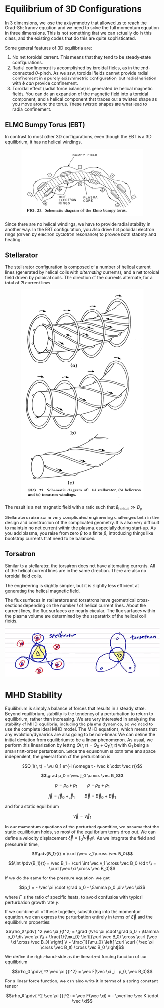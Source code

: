 # Equilibrium of 3D Configurations

In 3 dimensions, we lose the axisymmetry that allowed us to reach the Grad-Shefranov equation and we need to solve the full momentum equation in three dimensions. This is not something that we can actually do in this class, and the existing codes that do this are quite sophisticated.

Some general features of 3D equilibria are:

 1. No net toroidal current. This means that they tend to be steady-state configurations.
 2. Radial confinement is accomplished by toroidal fields, as in the end-connected $` \theta `$-pinch. As we saw, toroidal fields cannot provide radial confinement in a purely axisymmetric configuration, but radial variation with $` \phi `$ _can_ provide confinement.
 3. Toroidal effect (radial force balance) is generated by helical magnetic fields. You can do an expansion of the magnetic field into a toroidal component, and a helical component that traces out a twisted shape as you move around the torus. These twisted shapes are what lead to radial confinement.


## ELMO Bumpy Torus (EBT)

In contrast to most other 3D configurations, even though the EBT is a 3D equilibrium, it has no helical windings.

<p align="center"> <img alt="Figure 12.30" src="../img/12.30.png" /> </p>

Since there are no helical windings, we have to provide radial stability in another way. In the EBT configuration, you also drive hot poloidal electron rings (driven by electron cyclotron resonance) to provide both stability and heating.

## Stellarator

The stellarator configuration is composed of a number of helical current lines (generated by helical coils with _alternating_ currents), and a net toroidal field driven by poloidal coils. The direction of the currents alternate, for a total of $` 2l `$ current lines.

<p align="center"> <img alt="Figure 12.31" src="../img/12.31.png" /> </p>

The result is a net magnetic field with a ratio such that $` B_{\text{helical}} \gg B_\phi `$ 

Stellarators raise some very complicated engineering challenges both in the design and construction of the complicated geometry. It is also very difficult to maintain no net current within the plasma, especially during start-up. As you add plasma, you raise from zero $` \beta `$ to a finite $` \beta `$, introducing things like bootstrap currents that need to be balanced.

## Torsatron

Similar to a stellarator, the torsatron does not have alternating currents. All of the helical current lines are in the same direction. There are also no toroidal field coils.

The engineering is slightly simpler, but it is slightly less efficient at generating the helical magnetic field.

The flux surfaces in stellarators and torsatrons have geometrical cross-sections depending on the number $` l `$ of helical current lines. About the current lines, the flux surfaces are nearly circular. The flux surfaces within the plasma volume are determined by the separatrix of the helical coil fields.

<p align="center"> <img alt="Figure 12.32" src="../img/12.32.png" /> </p>

# MHD Stability

Equilibrium is simply a balance of forces that results in a steady state. Beyond equilibrium, stability is the tendency of a perturbation to return to equilibrium, rather than increasing. We are very interested in analyzing the stability of MHD equilibria, including the plasma dynamics, so we need to use the complete ideal MHD model. The MHD equations, which means that any evolution/dynamics are also going to be non-linear. We can define the initial deviation from equilibrium to be a linear phenomenon. As usual, we perform this linearization by letting $` Q(r, t) = Q_0 + Q_1(r, t) `$ with $` Q_1 `$ being a small first-order perturbation. Since the equilibrium is both time and space independent, the general form of the perturbation is

```math
Q_1(r, t) = \vu Q_1 e^{-i (\omega t - \vec k \cdot \vec r)}
```

```math
\grad p_0 = \vec j_0 \cross \vec B_0
```
```math
p = p_0 + p_1 \qquad \rho = \rho_0 + \rho_1
```
```math
\vec j  = \vec j_0 + \vec j_1 \qquad \vec B = \vec B_0 + \vec B_1
```

and for a static equilibrium
```math
\vec v = \vec v_1
```

In our momentum equations of the perturbed quantities, we assume that the static equilibrium holds, so most of the equilibrium terms drop out. We can define a velocity displacement $` \vec \xi = \int_0 ^t \vec v_1 \dd t `$. As we integrate the field and pressure in time,

```math
\pdv{B_1}{t} = \curl (\vec v_1 \cross \vec B_0)
```
```math
\int \pdv{B_1}{t} = \vec B_1 = \curl \int \vec v_1 \cross \vec B_0 \dd t \\
 = \curl (\vec \xi \cross \vec B_0)
```

If we do the same for the pressure equation, we get

```math
p_1 = - \vec \xi \cdot \grad p_0 - \Gamma p_0 \div \vec \xi
```
where $` \Gamma `$ is the ratio of specific heats, to avoid confusion with typical perturbation growth rate $` \gamma `$.

If we combine all of these together, substituting into the momentum equation, we can express the perturbation entirely in terms of $` \vec \xi `$ and the equilibrium properties:

```math
\rho_0 \pdv{ ^2 \vec \xi }{t^2} = \grad (\vec \xi \cdot \grad p_0 + \Gamma p_0 \div \vec \xi)\\
 + \frac{1}{\mu_0} \left[(\curl \vec B_0) \cross \curl (\vec \xi \cross \vec B_0) \right] \\
 + \frac{1}{\mu_0} \left[ \curl \curl ( \vec \xi \cross \vec B_0) \cross \vec B_0 \right]
```

We define the right-hand-side as the linearized forcing function of our equilibrium
```math
\rho_0 \pdv{ ^2 \vec \xi }{t^2} = \vec F(\vec \xi _i , p_0, \vec B_0)
```

For a linear force function, we can also write it in terms of a spring constant tensor

```math
\rho_0 \pdv{ ^2 \vec \xi }{t^2} = \vec F(\vec \xi) = - \overline \vec K \cdot \vec \xi
```